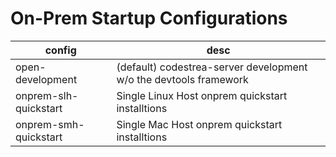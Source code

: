 # On-Prem Startup Configurations

| config | desc |
| --- | --- |
| open-development | (default) codestrea-server development w/o the devtools framework |
| onprem-slh-quickstart | Single Linux Host onprem quickstart installtions |
| onprem-smh-quickstart | Single Mac Host onprem quickstart installtions |

